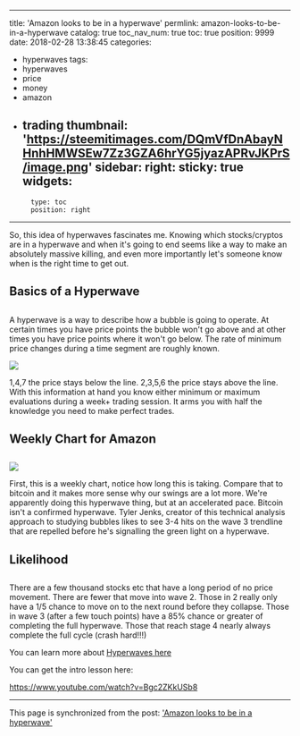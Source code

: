 
---
title: 'Amazon looks to be in a hyperwave'
permlink: amazon-looks-to-be-in-a-hyperwave
catalog: true
toc_nav_num: true
toc: true
position: 9999
date: 2018-02-28 13:38:45
categories:
- hyperwaves
tags:
- hyperwaves
- price
- money
- amazon
- trading
thumbnail: 'https://steemitimages.com/DQmVfDnAbayNHnhHMWSEw7Zz3GZA6hrYG5jyazAPRvJKPrS/image.png'
sidebar:
    right:
        sticky: true
widgets:
    -
        type: toc
        position: right
---


So, this idea of hyperwaves fascinates me.  Knowing which stocks/cryptos are in a hyperwave and when it's going to end seems like a way to make an absolutely massive killing, and even more importantly let's someone know when is the right time to get out.

## Basics of a Hyperwave <h2>

A hyperwave is a way to describe how a bubble is going to operate.  At certain times you have price points the bubble won't go above and at other times you have price points where it won't go below.  The rate of minimum price changes during a time segment are roughly known.  

![](https://steemitimages.com/DQmVfDnAbayNHnhHMWSEw7Zz3GZA6hrYG5jyazAPRvJKPrS/image.png)

1,4,7 the price stays below the line.  2,3,5,6 the price stays above the line.  With this information at hand you know either minimum or maximum evaluations during a week+ trading session.  It arms you with half the knowledge you need to make perfect trades.



## Weekly Chart for Amazon <h2>

![](https://steemitimages.com/DQmQ1duBXXjbmrkDrMeA4wQYgxVpyaRQHaqyXb8vzAooF7z/image.png)

First, this is a weekly chart, notice how long this is taking.  Compare that to bitcoin and it makes more sense why our swings are a lot more.  We're apparently doing this hyperwave thing, but at an accelerated pace.  Bitcoin isn't a confirmed hyperwave.  Tyler Jenks, creator of this technical analysis approach to studying bubbles likes to see 3-4 hits on the wave 3 trendline that are repelled before he's signalling the green light on a hyperwave.

## Likelihood <h2>

There are a few thousand stocks etc that have a long period of no price movement.
There are fewer that move into wave 2.  Those in 2 really only have a 1/5 chance to move on to the next round before they collapse.
Those in wave 3 (after a few touch points) have a 85% chance or greater of completing the full hyperwave.
Those that reach stage 4 nearly always complete the full cycle (crash hard!!!)

You can learn more about [Hyperwaves here](https://www.youtube.com/channel/UCLJxbdXt4jG9pSy79TMVQSw)

You can get the intro lesson here:

https://www.youtube.com/watch?v=Bgc2ZKkUSb8

- - -

This page is synchronized from the post: ['Amazon looks to be in a hyperwave'](https://steemit.com/@aggroed/amazon-looks-to-be-in-a-hyperwave)
